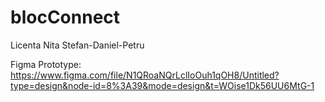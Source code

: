 # blocConnect
Licenta Nita Stefan-Daniel-Petru


Figma Prototype: https://www.figma.com/file/N1QRoaNQrLclIoOuh1qOH8/Untitled?type=design&node-id=8%3A39&mode=design&t=WOise1Dk56UU6MtG-1
